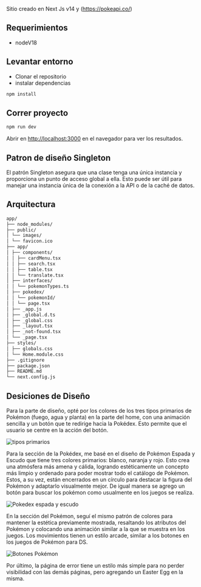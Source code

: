 Sitio creado en Next Js v14 y (https://pokeapi.co/)

## Requerimientos

- nodeV18

## Levantar entorno
- Clonar el repositorio 
- instalar dependencias
```bash
npm install
```


## Correr proyecto
```bash
npm run dev
```

Abrir en [http://localhost:3000](http://localhost:3000) en el navegador para ver los resultados.

## Patron de diseño Singleton

El patrón Singleton asegura que una clase tenga una única instancia y proporciona un punto de acceso global a ella. Esto puede ser útil para manejar una instancia única de la conexión a la API o de la caché de datos.

## Arquitectura

```bash
app/
├── node_modules/
├── public/
│ └── images/
│ └── favicon.ico
├── app/
│ ├── components/
│ │ ├── cardMenu.tsx
│ │ ├── search.tsx
│ │ ├── table.tsx
│ │ └── translate.tsx
│ ├── interfaces/
│ │ └── pokemonTypes.ts
│ ├── pokedex/
│ │ └── pokemonId/
│ │ └── page.tsx
│ ├── _app.js
│ ├── _global.d.ts
│ ├── _global.css
│ ├── _layout.tsx
│ ├── _not-found.tsx
│ └── _page.tsx
├── styles/
│ ├── globals.css
│ └── Home.module.css
├── .gitignore
├── package.json
├── README.md
└── next.config.js
```

## Desiciones de Diseño

Para la parte de diseño, opté por los colores de los tres tipos primarios de Pokémon (fuego, agua y planta) en la parte del home, con una animación sencilla y un botón que te redirige hacia la Pokédex. Esto permite que el usuario se centre en la acción del botón.

![tipos primarios](https://cdn.wikimg.net/en/splatoonwiki/images/thumb/0/09/S3_Splatfest_Grass_vs_Fire_vs_Water.png/334px-S3_Splatfest_Grass_vs_Fire_vs_Water.png)

Para la sección de la Pokédex, me basé en el diseño de Pokémon Espada y Escudo que tiene tres colores primarios: blanco, naranja y rojo. Esto crea una atmósfera más amena y cálida, logrando estéticamente un concepto más limpio y ordenado para poder mostrar todo el catálogo de Pokémon. Estos, a su vez, están encerrados en un círculo para destacar la figura del Pokémon y adaptarlo visualmente mejor.
De igual manera se agrego un botón para buscar los pokémon como usualmente en los juegos se realiza.

![Pokedex espada y escudo](https://i.ytimg.com/vi/8FDoyCsUt6A/maxresdefault.jpg)

En la sección del Pokémon, seguí el mismo patrón de colores para mantener la estética previamente mostrada, resaltando los atributos del Pokémon y colocando una animación similar a la que se muestra en los juegos. Los movimientos tienen un estilo arcade, similar a los botones en los juegos de Pokémon para DS.

![Botones Pokémon](https://lh3.googleusercontent.com/proxy/PCswIFQeOOkIe0GDz_7C2xVgi3lqpOvDB-KyOzRALR67_XlbFVfXNUe15INhTewZaxmQZAB1xIDBO5ZAUBIKLMvKwlZZbHD3vj1SwaHe7pMuKe8Ubg)

Por último, la página de error tiene un estilo más simple para no perder visibilidad con las demás páginas, pero agregando un Easter Egg en la misma.
